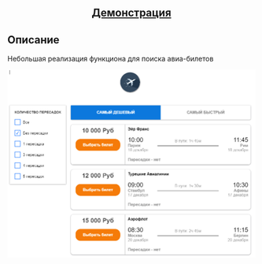 <h2 align="center"><a  href="https://olzx.github.io/search-for-air-tickets/">Демонстрация</a></h2>

## Описание
Небольшая реализация функциона для поиска авиа-билетов

<img src="./demo.png">
